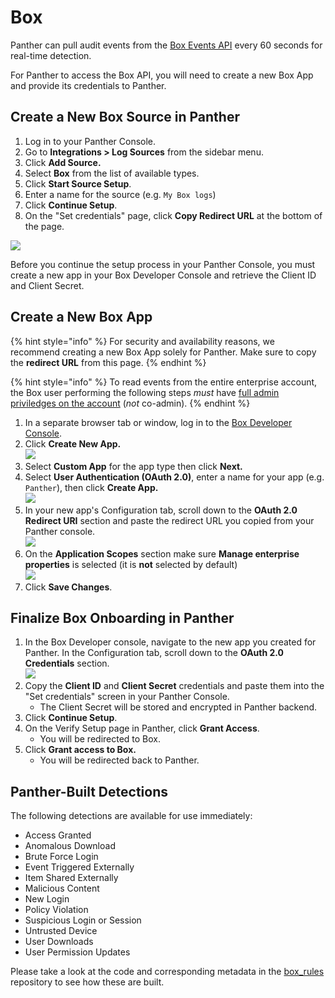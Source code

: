 # Box

Panther can pull audit events from the [Box Events API](https://developer.box.com/reference/get-events/) every 60 seconds for real-time detection.

For Panther to access the Box API, you will need to create a new Box App and provide its credentials to Panther.

## Create a New Box Source in Panther

1. Log in to your Panther Console.
2. Go to **Integrations > Log Sources** from the sidebar menu.
3. Click **Add Source.**
4. Select **Box** from the list of available types.
5. Click **Start Source Setup**.
6. Enter a name for the source (e.g. `My Box logs`)
7. Click **Continue Setup**.&#x20;
8. On the "Set credentials" page, click **Copy Redirect URL** at the bottom of the page.

![](../../.gitbook/assets/box-setup-page3.png)

Before you continue the setup process in your Panther Console, you must create a new app in your Box Developer Console and retrieve the Client ID and Client Secret.

## Create a New Box App

{% hint style="info" %}
For security and availability reasons, we recommend creating a new Box App solely for Panther. Make sure to copy the **redirect URL** from this page.
{% endhint %}

{% hint style="info" %}
To read events from the entire enterprise account, the Box user performing the following steps _must_ have [full admin priviledges on the account](https://developer.box.com/guides/authentication/user-types/managed-users/#admin--co-admin-roles) (_not_ co-admin).
{% endhint %}

1. In a separate browser tab or window, log in to the [Box Developer Console](https://app.box.com/developers/console).
2. Click **Create New App.**\
   ****![](../../.gitbook/assets/box-new-app.png)****
3. Select **Custom App** for the app type then click **Next.**
4. Select **User Authentication (OAuth 2.0)**, enter a name for your app (e.g. `Panther`), then click **Create App.**\
   ****![](../../../../.gitbook/assets/box-new-app-page3.png)****
5. In your new app's Configuration tab, scroll down to the **OAuth 2.0 Redirect URI** section and paste the redirect URL you copied from your Panther console.\
   ![](../../.gitbook/assets/box-oauth-redirect.png)
6. On the **Application Scopes** section make sure **Manage enterprise properties** is selected (it is **not** selected by default)\
   ![](../../.gitbook/assets/box-app-scopes.png)
7. Click **Save Changes**.

## Finalize Box Onboarding in Panther

1. In the Box Developer console, navigate to the new app you created for Panther. In the Configuration tab, scroll down to the **OAuth 2.0 Credentials** section.\
   ![](../../.gitbook/assets/box-credentials.png)
2. Copy the **Client ID** and **Client Secret** credentials and paste them into the "Set credentials" screen in your Panther Console.
   * The Client Secret will be stored and encrypted in Panther backend.
3. Click **Continue Setup**.&#x20;
4. On the Verify Setup page in Panther, click **Grant Access**.
   * You will be redirected to Box.&#x20;
5. Click **Grant access to Box.**&#x20;
   * You will be redirected back to Panther.



## Panther-Built Detections

The following detections are available for use immediately:&#x20;

* Access Granted
* Anomalous Download
* Brute Force Login
* Event Triggered Externally
* Item Shared Externally
* Malicious Content
* New Login
* Policy Violation
* Suspicious Login or Session
* Untrusted Device
* User Downloads
* User Permission Updates

Please take a look at the code and corresponding metadata in the [box\_rules](https://github.com/panther-labs/panther-analysis/tree/master/box\_rules) repository to see how these are built.&#x20;
